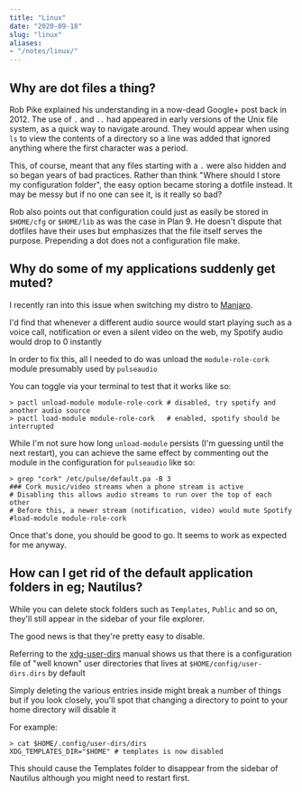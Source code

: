 ```yaml
---
title: "Linux"
date: "2020-09-18"
slug: "linux"
aliases:
- "/notes/linux/"
---
```


## Why are dot files a thing?

Rob Pike explained his understanding in a now-dead Google+ post back in 2012. The use of `.` and `..` had appeared in early versions of the Unix file system, as a quick way to navigate around. They would appear when using `ls` to view the contents of a directory so a line was added that ignored anything where the first character was a period.

This, of course, meant that any files starting with a `.` were also hidden and so began years of bad practices. Rather than think "Where should I store my configuration folder", the easy option became storing a dotfile instead. It may be messy but if no one can see it, is it really so bad?

Rob also points out that configuration could just as easily be stored in `$HOME/cfg` or `$HOME/lib` as was the case in Plan 9. He doesn't dispute that dotfiles have their uses but emphasizes that the file itself serves the purpose. Prepending a dot does not a configuration file make.

## Why do some of my applications suddenly get muted?

I recently ran into this issue when switching my distro to [Manjaro](https://manjaro.org).

I'd find that whenever a different audio source would start playing such as a voice call, notification or even a silent video on the web, my Spotify audio would drop to 0 instantly

In order to fix this, all I needed to do was unload the `module-role-cork` module presumably used by `pulseaudio`

You can toggle via your terminal to test that it works like so:

```shell
> pactl unload-module module-role-cork # disabled, try spotify and another audio source
> pactl load-module module-role-cork   # enabled, spotify should be interrupted
```

While I'm not sure how long `unload-module` persists (I'm guessing until the next restart), you can achieve the same effect by commenting out the module in the configuration for `pulseaudio` like so:

```shell
> grep "cork" /etc/pulse/default.pa -B 3
### Cork music/video streams when a phone stream is active
# Disabling this allows audio streams to run over the top of each other
# Before this, a newer stream (notification, video) would mute Spotify
#load-module module-role-cork
```

Once that's done, you should be good to go. It seems to work as expected for me anyway.

## How can I get rid of the default application folders in eg; Nautilus?

While you can delete stock folders such as `Templates`, `Public` and so on, they'll still appear in the sidebar of your file explorer.

The good news is that they're pretty easy to disable.

Referring to the [xdg-user-dirs](https://freedesktop.org/wiki/Software/xdg-user-dirs/#settings) manual shows us that there is a configuration file of "well known" user directories that lives at `$HOME/config/user-dirs.dirs` by default

Simply deleting the various entries inside might break a number of things but if you look closely, you'll spot that changing a directory to point to your home directory will disable it

For example:

```shell
> cat $HOME/.config/user-dirs/dirs
XDG_TEMPLATES_DIR="$HOME" # templates is now disabled
```

This should cause the Templates folder to disappear from the sidebar of Nautilus although you might need to restart first.
